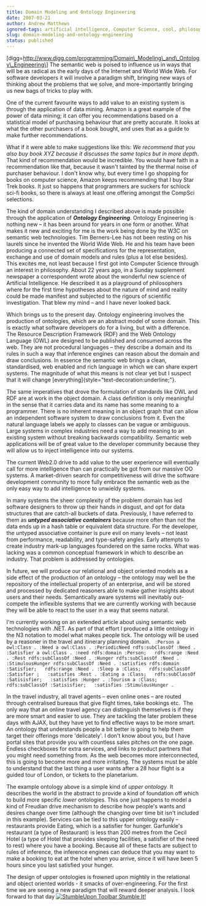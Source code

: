 ```yaml
---
title: Domain Modeling and Ontology Engineering
date: 2007-03-21
author: Andrew Matthews
ignored-tags: artificial intelligence, Computer Science, cool, philosophy, psychology, Web2.0
slug: domain-modeling-and-ontology-engineering
status: published
---
```


\[digg=http://www.digg.com/programming/Domain\_Modeling\_and\_Ontology\_Engineering\]
The semantic web is poised to influence us in ways that will be as radical as the early days of the Internet and World Wide Web. For software developers it will involve a paradigm shift, bringing new ways of thinking about the problems that we solve, and more-importantly bringing us new bags of tricks to play with.

One of the current favourite ways to add value to an existing system is through the application of data mining. Amazon is a great example of the power of data mining; it can offer you recommendations based on a statistical model of purchasing behaviour that are pretty accurate. It looks at what the other purchasers of a book bought, and uses that as a guide to make further recommendations.

What if it were able to make suggestions like this: *We recommend that you also buy book XYZ because it discusses the same topics but in more depth*. That kind of recommendation would be incredible. You would have faith in a recommendation like that, because it wasn't tainted by the thermal noise of purchaser behaviour. I don't know why, but every time I go shopping for books on computer science, Amazon keeps recommending that I buy Star Trek books. It just so happens that programmers are suckers for schlock sci-fi books, so there is always at least one offering amongst the CompSci selections.

The kind of domain understanding I described above is made possible through the application of ***Ontology Engineering***. Ontology Engineering is nothing new – it has been around for years in one form or another. What makes it new and exciting for me is the work being done by the W3C on semantic web technologies. Tim Berners-Lee has not been resting on his laurels since he invented the World Wide Web. He and his team have been producing a connected set of specifications for the representation, exchange and use of domain models and rules (plus a lot else besides). This excites me, not least because I first got into Computer Science through an interest in philosophy. About 22 years ago, in a Sunday supplement newspaper a correspondent wrote about the wonderful new science of Artificial Intelligence. He described it as a playground of philosophers where for the first time hypotheses about the nature of mind and reality could be made manifest and subjected to the rigours of scientific investigation. That blew my mind – and I have never looked back.

Which brings us to the present day. Ontology engineering involves the production of ontologies, which are an abstract model of some domain. This is exactly what software developers do for a living, but with a difference. The Resource Description Framework (RDF) and the Web Ontology Language (OWL) are designed to be published and consumed across the web. They are not procedural languages – they describe a domain and its rules in such a way that inference engines can reason about the domain and draw conclusions. In essence the semantic web brings a clean, standardised, web enabled and rich language in which we can share expert systems. The magnitude of what this means is not clear yet but I suspect that it will change [everything]{style="text-decoration:underline;"}.

The same imperatives that drove the formulation of standards like OWL and RDF are at work in the object domain. A class definition is only meaningful in the sense that it carries data and its name has some meaning to a programmer. There is no inherent meaning in an object graph that can allow an independent software system to draw conclusions from it. Even the natural language labels we apply to classes can be vague or ambiguous. Large systems in complex industries need a way to add meaning to an existing system without breaking backwards compatibility. Semantic web applications will be of great value to the developer community because they will allow us to inject intelligence into our systems.

The current Web2.0 drive to add value to the user experience will eventually call for more intelligence than can practically be got from our massive OO systems. A market-driven search for competitiveness will drive the software development community to more fully embrace the semantic web as the only easy way to add intelligence to unwieldy systems.

In many systems the sheer complexity of the problem domain has led software designers to throw up their hands in disgust, and opt for data structures that are catch-all buckets of data. Previously, I have referred to them as ***untyped associative containers*** because more often than not the data ends up in a hash table or equivalent data structure. For the developer, the untyped associative container is pure evil on many levels – not least from performance, readability, and type-safety angles. Early attempts to create industry mark-up languages foundered on the same rocks. What was lacking was a common conceptual framework in which to describe an industry. That problem is addressed by ontologies.

In future, we will produce our relational and object oriented models as a side effect of the production of an ontology – the ontology may well be the repository of the intellectual property of an enterprise, and will be stored and processed by dedicated reasoners able to make gather insights about users and their needs. Semantically aware systems will inevitably out-compete the inflexible systems that we are currently working with because they will be able to react to the user in a way that seems natural.

I'm currently working on an extended article about using semantic web technologies with .NET. As part of that effort I produced a little ontology in the N3 notation to model what makes people tick. The ontology will be used by a reasoner in the travel and itinerary planning domain.
` :Person a owl:Class . :Need a owl:Class . :PeriodicNeed rdfs:subClassOf :Need . :Satisfier a owl:Class . :need rdfs:domain :Person;   rdfs:range :Need . :Rest rdfs:subClassOf :Need . :Hunger rdfs:subClassOf :Need . :StimulousHunger rdfs:subClassOf :Need . :satisfies rdfs:domain :Satisfier;   rdfs:range :Need . :Sleep a :Class;   rdfs:subClassOf :Satisfier ;   :satisfies :Rest . :Eating a :Class;   rdfs:subClassOf :Satisisfier;   :satisfies :Hunger . :Tourism a :Class;   rdfs:subClassOf :Satisisfier;   :satisfies :StimulousHunger .`

In the travel industry, all travel agents – even online ones – are routed through centralised bureaus that give flight times, take bookings etc.  The only way that an online travel agency can distinguish themselves is if they are more smart and easier to use. They are tackling the later problem these days with AJAX, but they have yet to find effective ways to be more smart. An ontology that understands people a bit better is going to help them target their offerings more 'delicately'. I don't know about you, but I have portal sites that provide you with countless sales pitches on the one page. Endless checkboxes for extra services, and links to product partners that you might need something from. As the web becomes more interconnected, this is going to become more and more irritating. The systems must be able to understand that the last thing a user wants after a 28 hour flight is a guided tour of London, or tickets to the planetarium.

The example ontology above is a simple kind of *upper ontology*. It describes the world in the abstract to provide a kind of foundation off which to build more specific *lower* ontologies. This one just happens to model a kind of Freudian drive mechanism to describe how people's wants and desires change over time (although the changing over time bit isn't included in this example). Services can be tied to this upper ontology easily – restaurants provide Eating, which is a satisfier for hunger. Garfunkle's restaurant (a type of Restaurant) is less than 200 metres from the Cecil Hotel (a type of Hotel that provides sleeping facilities, a satisfier of the need to rest) where you have a booking. Because all of these facts are subject to rules of inference, the inference engines can deduce that you may want to make a booking to eat at the hotel when you arrive, since it will have been 5 hours since you last satisfied your hunger.

The design of upper ontologies is frowned upon mightily in the relational and object oriented worlds - it smacks of over-engineering. For the first time we are seeing a new paradigm that will reward deeper analysis. I look forward to that day
[
![StumbleUpon Toolbar](http://www.stumbleupon.com/images/icon_su.gif) Stumble It!](http://www.stumbleupon.com/submit?url=http://www.yoursite.com/article.php&title=The+Article+Title)
